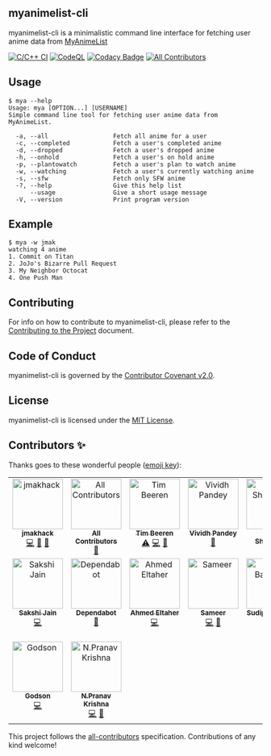 ## myanimelist-cli

myanimelist-cli is a minimalistic command line interface for fetching user anime data from [MyAnimeList](https://myanimelist.net/)

[![C/C++ CI](https://github.com/jmakhack/mya/actions/workflows/c-cpp.yml/badge.svg?branch=master)](https://github.com/jmakhack/mya/actions/workflows/c-cpp.yml)
[![CodeQL](https://github.com/jmakhack/mya/actions/workflows/codeql-analysis.yml/badge.svg)](https://github.com/jmakhack/mya/actions/workflows/codeql-analysis.yml)
[![Codacy Badge](https://app.codacy.com/project/badge/Grade/a30e5356c06e4381a0b5ea92aba65ada)](https://www.codacy.com/gh/jmakhack/myanimelist-cli/dashboard?utm_source=github.com&amp;utm_medium=referral&amp;utm_content=jmakhack/myanimelist-cli&amp;utm_campaign=Badge_Grade)<!-- ALL-CONTRIBUTORS-BADGE:START - Do not remove or modify this section -->
[![All Contributors](https://img.shields.io/badge/all_contributors-16-orange.svg?style=flat-square)](#contributors-)
<!-- ALL-CONTRIBUTORS-BADGE:END -->

## Usage
```
$ mya --help
Usage: mya [OPTION...] [USERNAME]
Simple command line tool for fetching user anime data from MyAnimeList.

  -a, --all                  Fetch all anime for a user
  -c, --completed            Fetch a user's completed anime
  -d, --dropped              Fetch a user's dropped anime
  -h, --onhold               Fetch a user's on hold anime
  -p, --plantowatch          Fetch a user's plan to watch anime
  -w, --watching             Fetch a user's currently watching anime
  -s, --sfw                  Fetch only SFW anime
  -?, --help                 Give this help list
      --usage                Give a short usage message
  -V, --version              Print program version
```

## Example
```
$ mya -w jmak
watching 4 anime
1. Commit on Titan
2. JoJo's Bizarre Pull Request
3. My Neighbor Octocat
4. One Push Man
```

## Contributing
For info on how to contribute to myanimelist-cli, please refer to the [Contributing to the Project](CONTRIBUTING.md) document.

## Code of Conduct
myanimelist-cli is governed by the [Contributor Covenant v2.0](CODE_OF_CONDUCT.md).

## License
myanimelist-cli is licensed under the [MIT License](LICENSE).

## Contributors ✨

Thanks goes to these wonderful people ([emoji key](https://allcontributors.org/docs/en/emoji-key)):

<!-- ALL-CONTRIBUTORS-LIST:START - Do not remove or modify this section -->
<!-- prettier-ignore-start -->
<!-- markdownlint-disable -->
<table>
  <tbody>
    <tr>
      <td align="center" valign="top" width="14.28%"><a href="https://github.com/jmakhack"><img src="https://avatars.githubusercontent.com/u/1442227?v=4?s=100" width="100px;" alt="jmakhack"/><br /><sub><b>jmakhack</b></sub></a><br /><a href="https://github.com/jmakhack/myanimelist-cli/commits?author=jmakhack" title="Code">💻</a> <a href="#maintenance-jmakhack" title="Maintenance">🚧</a> <a href="https://github.com/jmakhack/myanimelist-cli/commits?author=jmakhack" title="Documentation">📖</a></td>
      <td align="center" valign="top" width="14.28%"><a href="https://allcontributors.org"><img src="https://avatars.githubusercontent.com/u/46410174?v=4?s=100" width="100px;" alt="All Contributors"/><br /><sub><b>All Contributors</b></sub></a><br /><a href="https://github.com/jmakhack/myanimelist-cli/commits?author=all-contributors" title="Documentation">📖</a></td>
      <td align="center" valign="top" width="14.28%"><a href="https://www.linkedin.com/in/tim-beeren-88355615b/"><img src="https://avatars.githubusercontent.com/u/36151761?v=4?s=100" width="100px;" alt="Tim Beeren"/><br /><sub><b>Tim Beeren</b></sub></a><br /><a href="https://github.com/jmakhack/myanimelist-cli/commits?author=TBeeren" title="Tests">⚠️</a> <a href="https://github.com/jmakhack/myanimelist-cli/commits?author=TBeeren" title="Code">💻</a> <a href="https://github.com/jmakhack/myanimelist-cli/commits?author=TBeeren" title="Documentation">📖</a></td>
      <td align="center" valign="top" width="14.28%"><a href="https://vividhpandey.netlify.app/"><img src="https://avatars.githubusercontent.com/u/91251535?v=4?s=100" width="100px;" alt="Vividh Pandey"/><br /><sub><b>Vividh Pandey</b></sub></a><br /><a href="#maintenance-VividhPandey003" title="Maintenance">🚧</a></td>
      <td align="center" valign="top" width="14.28%"><a href="https://github.com/Nikhil-1503"><img src="https://avatars.githubusercontent.com/u/61755381?v=4?s=100" width="100px;" alt="Nikhil Shanbhag"/><br /><sub><b>Nikhil Shanbhag</b></sub></a><br /><a href="#maintenance-Nikhil-1503" title="Maintenance">🚧</a></td>
      <td align="center" valign="top" width="14.28%"><a href="https://adityaj7.github.io/"><img src="https://avatars.githubusercontent.com/u/42397096?v=4?s=100" width="100px;" alt="Aditya Jetely"/><br /><sub><b>Aditya Jetely</b></sub></a><br /><a href="#maintenance-AdityaJ7" title="Maintenance">🚧</a></td>
      <td align="center" valign="top" width="14.28%"><a href="https://muriloucolouco.github.io/"><img src="https://avatars.githubusercontent.com/u/58440129?v=4?s=100" width="100px;" alt="Murilo Leandro"/><br /><sub><b>Murilo Leandro</b></sub></a><br /><a href="https://github.com/jmakhack/myanimelist-cli/commits?author=MuriloucoLouco" title="Code">💻</a> <a href="#maintenance-MuriloucoLouco" title="Maintenance">🚧</a></td>
    </tr>
    <tr>
      <td align="center" valign="top" width="14.28%"><a href="https://github.com/Sakshi-75"><img src="https://avatars.githubusercontent.com/u/20265098?v=4?s=100" width="100px;" alt="Sakshi Jain"/><br /><sub><b>Sakshi Jain</b></sub></a><br /><a href="https://github.com/jmakhack/myanimelist-cli/commits?author=Sakshi-75" title="Code">💻</a></td>
      <td align="center" valign="top" width="14.28%"><a href="https://github.com/features/security"><img src="https://avatars.githubusercontent.com/u/27347476?v=4?s=100" width="100px;" alt="Dependabot"/><br /><sub><b>Dependabot</b></sub></a><br /><a href="#maintenance-dependabot" title="Maintenance">🚧</a></td>
      <td align="center" valign="top" width="14.28%"><a href="https://www.linkedin.com/in/ahmedheltaher/"><img src="https://avatars.githubusercontent.com/u/42752070?v=4?s=100" width="100px;" alt="Ahmed Eltaher"/><br /><sub><b>Ahmed Eltaher</b></sub></a><br /><a href="https://github.com/jmakhack/myanimelist-cli/commits?author=ahmedheltaher" title="Code">💻</a></td>
      <td align="center" valign="top" width="14.28%"><a href="https://github.com/sameersecond"><img src="https://avatars.githubusercontent.com/u/101405993?v=4?s=100" width="100px;" alt="Sameer"/><br /><sub><b>Sameer</b></sub></a><br /><a href="https://github.com/jmakhack/myanimelist-cli/commits?author=sameersecond" title="Code">💻</a> <a href="https://github.com/jmakhack/myanimelist-cli/commits?author=sameersecond" title="Documentation">📖</a></td>
      <td align="center" valign="top" width="14.28%"><a href="https://portfolio-metaloopa.vercel.app/"><img src="https://avatars.githubusercontent.com/u/70171925?v=4?s=100" width="100px;" alt="Sudip Banerjee"/><br /><sub><b>Sudip Banerjee</b></sub></a><br /><a href="https://github.com/jmakhack/myanimelist-cli/commits?author=metal-oopa" title="Code">💻</a></td>
      <td align="center" valign="top" width="14.28%"><a href="https://github.com/The-Debarghya"><img src="https://avatars.githubusercontent.com/u/79015784?v=4?s=100" width="100px;" alt="Debarghya Maitra"/><br /><sub><b>Debarghya Maitra</b></sub></a><br /><a href="https://github.com/jmakhack/myanimelist-cli/commits?author=The-Debarghya" title="Code">💻</a> <a href="https://github.com/jmakhack/myanimelist-cli/commits?author=The-Debarghya" title="Documentation">📖</a></td>
      <td align="center" valign="top" width="14.28%"><a href="https://github.com/j-karthik"><img src="https://avatars.githubusercontent.com/u/26465882?v=4?s=100" width="100px;" alt="Karthik"/><br /><sub><b>Karthik</b></sub></a><br /><a href="https://github.com/jmakhack/myanimelist-cli/commits?author=j-karthik" title="Code">💻</a></td>
    </tr>
    <tr>
      <td align="center" valign="top" width="14.28%"><a href="https://github.com/Godson-Gnanaraj"><img src="https://avatars.githubusercontent.com/u/30664729?v=4?s=100" width="100px;" alt="Godson"/><br /><sub><b>Godson</b></sub></a><br /><a href="https://github.com/jmakhack/myanimelist-cli/commits?author=Godson-Gnanaraj" title="Code">💻</a></td>
      <td align="center" valign="top" width="14.28%"><a href="https://npranav7619.github.io/"><img src="https://avatars.githubusercontent.com/u/52345192?v=4?s=100" width="100px;" alt="N.Pranav Krishna"/><br /><sub><b>N.Pranav Krishna</b></sub></a><br /><a href="https://github.com/jmakhack/myanimelist-cli/commits?author=npranav7619" title="Code">💻</a> <a href="#maintenance-npranav7619" title="Maintenance">🚧</a></td>
    </tr>
  </tbody>
</table>

<!-- markdownlint-restore -->
<!-- prettier-ignore-end -->

<!-- ALL-CONTRIBUTORS-LIST:END -->

This project follows the [all-contributors](https://github.com/all-contributors/all-contributors) specification. Contributions of any kind welcome!
